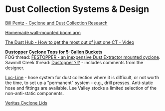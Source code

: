# Dust Collection Systems & Design

[Bill Pentz - Cyclone and Dust Collection Research](http://billpentz.com/woodworking/cyclone/)

[Homemade wall-mounted boom arm](http://festoolownersgroup.com/festool-jigs-tool-enhancements/homemade-wall0-mounted-boom-arm/)

[The Dust Hub - How to get the most out of just one CT - Video](http://festoolownersgroup.com/festool-jigs-tool-enhancements/the-dust-hub-how-to-get-the-most-out-of-just-one-ct-video/)

**[Dustopper Cyclone Tops for 5-Gallon Buckets](http://dustopper.com)**  
FOG thread: [FESTOPPER - an inexpensive Dust Extractor mounted cyclone](http://festoolownersgroup.com/festool-jigs-tool-enhancements/festopper-an-inexpensive-dust-extractor-mounted-cyclone/).  
Sawmill Creek thread: [Dustopper ?!?](https://sawmillcreek.org/showthread.php?266218-Dustopper-) - includes comments from the designer.

[Loc-Line](https://www.loc-line.com/products/2-5-vacuum-hose/) - hose system for dust collection where it is difficult, or not worth the time, to set up a "permanent" system - e.g., drill presses. Anti-static hose and fittings are available. Lee Valley stocks a limited selection of the non-anti-static components.

[Veritas Cyclone Lids](http://www.leevalley.com/en/wood/page.aspx?p=30282) 

